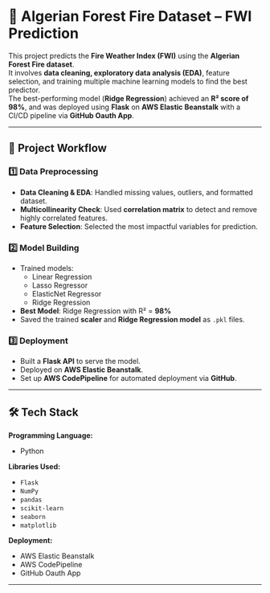# 🌲 Algerian Forest Fire Dataset – FWI Prediction

This project predicts the **Fire Weather Index (FWI)** using the **Algerian Forest Fire dataset**.  
It involves **data cleaning, exploratory data analysis (EDA)**, feature selection, and training multiple machine learning models to find the best predictor.  
The best-performing model (**Ridge Regression**) achieved an **R² score of 98%**, and was deployed using **Flask** on **AWS Elastic Beanstalk** with a CI/CD pipeline via **GitHub Oauth App**.

---

## 📌 Project Workflow

### 1️⃣ Data Preprocessing
- **Data Cleaning & EDA**: Handled missing values, outliers, and formatted dataset.
- **Multicollinearity Check**: Used **correlation matrix** to detect and remove highly correlated features.
- **Feature Selection**: Selected the most impactful variables for prediction.

### 2️⃣ Model Building
- Trained models:
  - Linear Regression
  - Lasso Regressor
  - ElasticNet Regressor
  - Ridge Regression
- **Best Model**: Ridge Regression with R² = **98%**
- Saved the trained **scaler** and **Ridge Regression model** as `.pkl` files.

### 3️⃣ Deployment
- Built a **Flask API** to serve the model.
- Deployed on **AWS Elastic Beanstalk**.
- Set up **AWS CodePipeline** for automated deployment via **GitHub**.

---

## 🛠 Tech Stack

**Programming Language:**  
- Python

**Libraries Used:**
- `Flask`
- `NumPy`
- `pandas`
- `scikit-learn`
- `seaborn`
- `matplotlib`

**Deployment:**
- AWS Elastic Beanstalk
- AWS CodePipeline
- GitHub Oauth App

---

